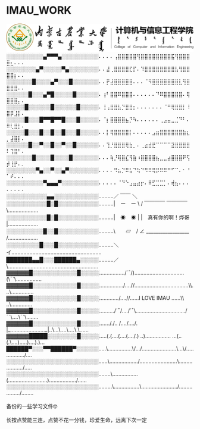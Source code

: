 # IMAU_WORK
<img src="大学/IMAU.png">

<br>
░░░░░░░░░░▄▀▀▀▄░░░░░░░░░░⠄⠄⠄⠄⢠⣿⣿⣿⣿⣿⢻⣿⣿⣿⣿⣿⣿⣿⣿⣯⢻⣿⣿⣿⣿⣆⠄⠄⠄<br>
░░░░░░░░▄▀░░░░░▀▄░░░░░░░░⠄⠄⣼⢀⣿⣿⣿⣿⣏⡏⠄⠹⣿⣿⣿⣿⣿⣿⣿⣿⣧⢻⣿⣿⣿⣿⡆⠄⠄<br>
░░░░░░░█░░░░▄▀░░░█░░░░░░░⠄⠄⡟⣼⣿⣿⣿⣿⣿⠄⠄⠄⠈⠻⣿⣿⣿⣿⣿⣿⣿⣇⢻⣿⣿⣿⣿⠄⠄<br>
░░░░░░█░░░▄▀█░░░░░█░░░░░░⠄⢰⠃⣿⣿⠿⣿⣿⣿⠄⠄⠄⠄⠄⠄⠙⠿⣿⣿⣿⣿⣿⠄⢿⣿⣿⣿⡄⠄<br>
░░░░░█░░░░░░█░░░░░░█░░░░░⠄⢸⢠⣿⣿⣧⡙⣿⣿⡆⠄⠄⠄⠄⠄⠄⠄⠈⠛⢿⣿⣿⡇⠸⣿⡿⣸⡇⠄<br>
░░░░░█░░░█▀▀█▀▀█░░░█░░░░░⠄⠈⡆⣿⣿⣿⣿⣦⡙⠳⠄⠄⠄⠄⠄⠄⢀⣠⣤⣀⣈⠙⠃⠄⠿⢇⣿⡇⠄<br>
░░░░░█░░░█░░█░░█░░░█░░░░░⠄⠄⡇⢿⣿⣿⣿⣿⡇⠄⠄⠄⠄⠄⣠⣶⣿⣿⣿⣿⣿⣿⣷⣆⡀⣼⣿⡇⠄<br>
░░░░░░█░░▀░░█░░▀░░█░░░░░░⠄⠄⢹⡘⣿⣿⣿⢿⣷⡀⠄⢀⣴⣾⣟⠉⠉⠉⠉⣽⣿⣿⣿⣿⠇⢹⣿⠃⠄<br>
░░░░░░░█░░░░█░░░░█░░░░░░░⠄⠄⠄⢷⡘⢿⣿⣎⢻⣷⠰⣿⣿⣿⣿⣦⣀⣀⣴⣿⣿⣿⠟⢫⡾⢸⡟⠄.<br>
░░░░░░░░▀▄░░▀░░▄▀░░░░░░░░⠄⠄⠄⠄⠻⣦⡙⠿⣧⠙⢷⠙⠻⠿⢿⡿⠿⠿⠛⠋⠉⠄⠂⠘⠁⠞⠄⠄⠄<br>
░░░░░░░░░░▀▄▄▄▀░░░░░░░░░░⠄⠄⠄⠄⠄⠈⠙⠑⣠⣤⣴⡖⠄⠿⣋⣉⣉⡁⠄⢾⣦⠄⠄⠄⠄⠄⠄⠄⠄<br>
░░░░░░░░░░░▄▄░░░░░░░░░░░░..........／ ￣￣ ＼　<br>
░░░░░░░░░░░█░█░░░░░░░░░░░..........|　ー　ー \ / ￣￣￣￣ ￣￣￣￣ \....................<br>
░░░░░░░░░░░█░█░░░░░░░░░░░..........|　◉　◉ | |　真有你的啊！烨哥  |....................<br>
░░░░░░░░░░█░░█░░░░░░░░░░░..........\　　▱　/ ∠ __________________ /....................​<br>
░░░░░░░░░█░░░█░░░░░░░░░░░..........＼　　イ............................................................<br>
███████▄▄█░░░██████▄░░░░░..........／　　　\............................................................<br>
▓▓▓▓▓▓█░░░░░░░░░░░░█░░░░░................./´¯/).................................(\¯`\.................<br>
▓▓▓▓▓▓█░░░░░░░░░░░░█░░░░░................/....//....................................\\...\...............<br>
▓▓▓▓▓▓█░░░░░░░░░░░░█░░░░░............./....//......I  LOVE  IMAU ......\\ ..\..............<br>
▓▓▓▓▓▓█░░░░░░░░░░░░█░░░░░........../´¯/..../´¯\................................./¯`\....\¯`\........<br>
▓▓▓▓▓▓█░░░░░░░░░░░░█░░░░░......././.. /..../..../. |_......................._|..\...\....\....\.\......<br>
▓▓▓▓▓▓█████░░░░░░░░█░░░░░.....(.(....(....(..../.) ..)................. ...(..(.\....).....)....).)...<br>
██████▀░░░▀▀██████▀░░░░░░.....\................\/.../.......................\...\/................./....<br>
░░░░░░░░░░░░░░░░░░░░░░░░░......\.................../.........................\..................../.....<br>
░░░░░░░░░░░░░░░░░░░░░░░░░........\.................(..........................)................../......<br>
░░░░░░░░░░░░░░░░░░░░░░░░░.........\.................\......................../................../........<br>
<br>
备份的一些学习文件🤓<br>
<br>
长按点赞能三连，点赞不花一分钱，珍爱生命，远离下次一定
